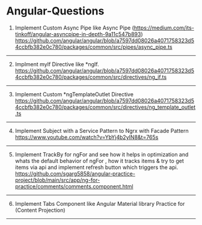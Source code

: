 # Angular-Questions

1. Implement Custom Async Pipe like Async Pipe (https://medium.com/its-tinkoff/angular-asyncpipe-in-depth-9a11c547b893)
https://github.com/angular/angular/blob/a7597dd08026a4071758323d54ccbfb382e0c780/packages/common/src/pipes/async_pipe.ts

*************************************************************************************************************

2. Implment myIf Directive like *ngIf.
https://github.com/angular/angular/blob/a7597dd08026a4071758323d54ccbfb382e0c780/packages/common/src/directives/ng_if.ts

*************************************************************************************************************


3. Implement Custom *ngTemplateOutlet Directive
https://github.com/angular/angular/blob/a7597dd08026a4071758323d54ccbfb382e0c780/packages/common/src/directives/ng_template_outlet.ts

*************************************************************************************************************


4. Implement Subject with a Service Pattern to Ngrx with Facade Pattern
https://www.youtube.com/watch?v=YbYj4b2yIN8&t=765s

*************************************************************************************************************


5. Implement TrackBy for ngFor and see how it helps in optimization and whats the default behavior of ngFor , how it tracks items & try to get items via api and implement refresh button which triggers the api.
https://github.com/sgarg5858/angular-practice-project/blob/main/src/app/ng-for-practice/comments/comments.component.html

*************************************************************************************************************

6. Implement Tabs Component like Angular Material library Practice for (Content Projection)

*************************************************************************************************************

